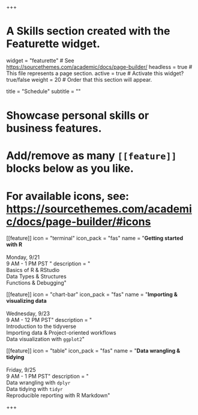 +++
# A Skills section created with the Featurette widget.
widget = "featurette"  # See https://sourcethemes.com/academic/docs/page-builder/
headless = true  # This file represents a page section.
active = true  # Activate this widget? true/false
weight = 20  # Order that this section will appear.

title = "Schedule"
subtitle = ""

# Showcase personal skills or business features.
# 
# Add/remove as many `[[feature]]` blocks below as you like.
# 
# For available icons, see: https://sourcethemes.com/academic/docs/page-builder/#icons

[[feature]]
  icon = "terminal"
  icon_pack = "fas"
  name = "**Getting started with R** <br><br> <i class='fa fa-calendar'></i> Monday, 9/21 <br> 9 AM - 1 PM PST "
  description = "<br> Basics of R & RStudio <br> Data Types & Structures <br> Functions & Debugging"
  
[[feature]]
  icon = "chart-bar"
  icon_pack = "fas"
  name = "**Importing & visualizing data** <br><br> <i class='fa fa-calendar'></i> Wednesday, 9/23 <br> 9 AM - 12 PM PST"
  description = "<br> Introduction to the tidyverse <br> Importing data & Project-oriented workflows <br> Data visualization with `ggplot2`"
  
[[feature]]
  icon = "table"
  icon_pack = "fas"
  name = "**Data wrangling & tidying** <br><br> <i class='fa fa-calendar'></i> Friday, 9/25 <br> 9 AM - 1 PM PST"
  description = "<br> Data wrangling with `dplyr` <br> Data tidying with `tidyr` <br> Reproducible reporting with R Markdown"

+++
